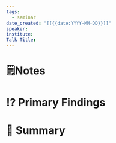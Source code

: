 ```yaml
---
tags:
  - seminar
date_created: "[[{{date:YYYY-MM-DD}}]]"
speaker: 
institute: 
Talk Title:
---
```

# 🗒️Notes




# ⁉️ Primary Findings




# 📝 Summary 




